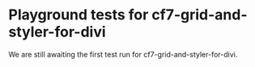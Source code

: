 # Playground tests for cf7-grid-and-styler-for-divi
We are still awaiting the first test run for cf7-grid-and-styler-for-divi.

